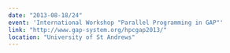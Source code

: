 ```yaml
---
date: "2013-08-18/24"
event: 'International Workshop "Parallel Programming in GAP"'
link: "http://www.gap-system.org/hpcgap2013/"
location: "University of St Andrews"
---
```

